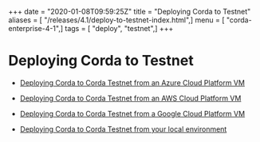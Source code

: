 +++
date = "2020-01-08T09:59:25Z"
title = "Deploying Corda to Testnet"
aliases = [ "/releases/4.1/deploy-to-testnet-index.html",]
menu = [ "corda-enterprise-4-1",]
tags = [ "deploy", "testnet",]
+++


# Deploying Corda to Testnet


* [Deploying Corda to Corda Testnet from an Azure Cloud Platform VM](azure-vm-explore.md)

* [Deploying Corda to Corda Testnet from an AWS Cloud Platform VM](aws-vm-explore.md)

* [Deploying Corda to Corda Testnet from a Google Cloud Platform VM](gcp-vm.md)

* [Deploying Corda to Corda Testnet from your local environment](deploy-locally.md)



